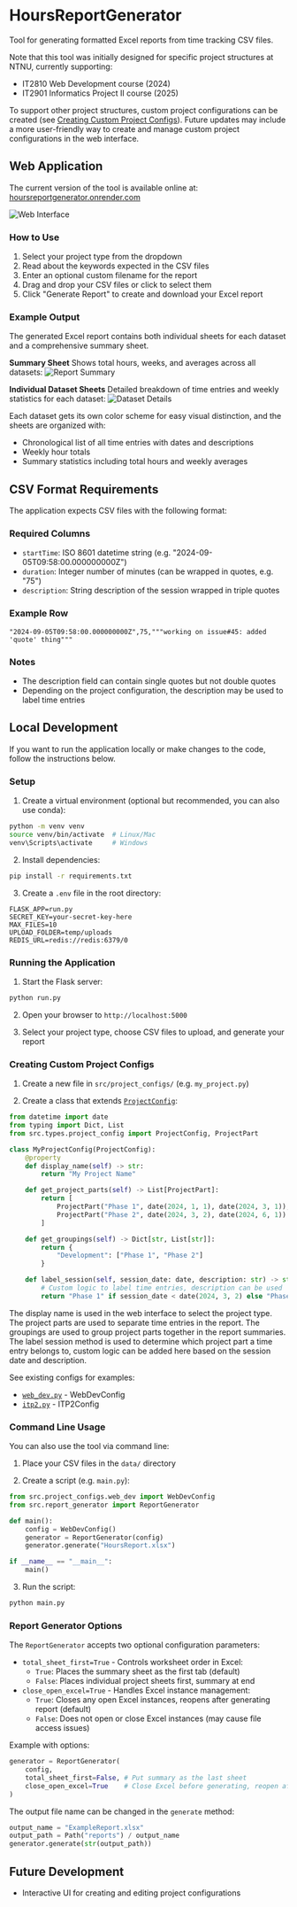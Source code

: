 # HoursReportGenerator

Tool for generating formatted Excel reports from time tracking CSV files.

Note that this tool was initially designed for specific project structures at NTNU, currently supporting:
- IT2810 Web Development course (2024)
- IT2901 Informatics Project II course (2025)

To support other project structures, custom project configurations can be created (see [Creating Custom Project Configs](#creating-custom-project-configs)). Future updates may include a more user-friendly way to create and manage custom project configurations in the web interface.

## Web Application

The current version of the tool is available online at: [hoursreportgenerator.onrender.com](https://hoursreportgenerator.onrender.com/)

![Web Interface](docs/images/web-interface.png)

### How to Use

1. Select your project type from the dropdown
2. Read about the keywords expected in the CSV files
3. Enter an optional custom filename for the report
4. Drag and drop your CSV files or click to select them
5. Click "Generate Report" to create and download your Excel report

### Example Output

The generated Excel report contains both individual sheets for each dataset and a comprehensive summary sheet.

**Summary Sheet**
Shows total hours, weeks, and averages across all datasets:
![Report Summary](docs/images/report-example-summary.png)

**Individual Dataset Sheets**
Detailed breakdown of time entries and weekly statistics for each dataset:
![Dataset Details](docs/images/report-example-individual.png)

Each dataset gets its own color scheme for easy visual distinction, and the sheets are organized with:
- Chronological list of all time entries with dates and descriptions
- Weekly hour totals
- Summary statistics including total hours and weekly averages

## CSV Format Requirements

The application expects CSV files with the following format:

### Required Columns
- `startTime`: ISO 8601 datetime string (e.g. "2024-09-05T09:58:00.000000000Z")
- `duration`: Integer number of minutes (can be wrapped in quotes, e.g. "75")
- `description`: String description of the session wrapped in triple quotes 

### Example Row
```csv
"2024-09-05T09:58:00.000000000Z",75,"""working on issue#45: added 'quote' thing"""
```

### Notes
- The description field can contain single quotes but not double quotes
- Depending on the project configuration, the description may be used to label time entries

## Local Development

If you want to run the application locally or make changes to the code, follow the instructions below.

### Setup 

1. Create a virtual environment (optional but recommended, you can also use conda):

```bash
python -m venv venv
source venv/bin/activate  # Linux/Mac
venv\Scripts\activate     # Windows
```

2. Install dependencies:

```bash
pip install -r requirements.txt
```

3. Create a `.env` file in the root directory:

```env
FLASK_APP=run.py
SECRET_KEY=your-secret-key-here
MAX_FILES=10
UPLOAD_FOLDER=temp/uploads
REDIS_URL=redis://redis:6379/0
```

### Running the Application

1. Start the Flask server:

```bash
python run.py
```

2. Open your browser to `http://localhost:5000`

3. Select your project type, choose CSV files to upload, and generate your report

### Creating Custom Project Configs

1. Create a new file in `src/project_configs/` (e.g. `my_project.py`)

2. Create a class that extends [`ProjectConfig`](src/project_configs/project_config.py):

```python
from datetime import date
from typing import Dict, List
from src.types.project_config import ProjectConfig, ProjectPart

class MyProjectConfig(ProjectConfig):
    @property
    def display_name(self) -> str:
        return "My Project Name"

    def get_project_parts(self) -> List[ProjectPart]:
        return [
            ProjectPart("Phase 1", date(2024, 1, 1), date(2024, 3, 1)),
            ProjectPart("Phase 2", date(2024, 3, 2), date(2024, 6, 1))
        ]

    def get_groupings(self) -> Dict[str, List[str]]:
        return {
            "Development": ["Phase 1", "Phase 2"]
        }

    def label_session(self, session_date: date, description: str) -> str:
        # Custom logic to label time entries, description can be used
        return "Phase 1" if session_date < date(2024, 3, 2) else "Phase 2"
```

The display name is used in the web interface to select the project type. The project parts are used to separate time entries in the report. The groupings are used to group project parts together in the report summaries. The label session method is used to determine which project part a time entry belongs to, custom logic can be added here based on the session date and description.

See existing configs for examples:
- [`web_dev.py`](src/project_configs/web_dev.py) - WebDevConfig 
- [`itp2.py`](src/project_configs/itp2.py) - ITP2Config



### Command Line Usage

You can also use the tool via command line:

1. Place your CSV files in the `data/` directory

2. Create a script (e.g. `main.py`):
```python
from src.project_configs.web_dev import WebDevConfig
from src.report_generator import ReportGenerator

def main():
    config = WebDevConfig()
    generator = ReportGenerator(config)
    generator.generate("HoursReport.xlsx")

if __name__ == "__main__":
    main()
```
3. Run the script:
```bash
python main.py
```

### Report Generator Options

The `ReportGenerator` accepts two optional configuration parameters:

- `total_sheet_first=True` - Controls worksheet order in Excel:
  - `True`: Places the summary sheet as the first tab (default)
  - `False`: Places individual project sheets first, summary at end
- `close_open_excel=True` - Handles Excel instance management:
  - `True`: Closes any open Excel instances, reopens after generating report (default)
  - `False`: Does not open or close Excel instances (may cause file access issues)

Example with options:
```python
generator = ReportGenerator(
    config,
    total_sheet_first=False, # Put summary as the last sheet
    close_open_excel=True    # Close Excel before generating, reopen after
)
```

The output file name can be changed in the `generate` method:
```python
output_name = "ExampleReport.xlsx"
output_path = Path("reports") / output_name
generator.generate(str(output_path))
```

## Future Development
- Interactive UI for creating and editing project configurations